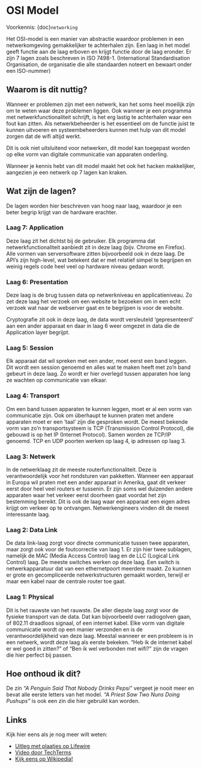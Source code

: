 OSI Model
============

Voorkennis: {doc}`networking`

Het OSI-model is een manier van abstractie waardoor problemen in een
netwerkomgeving gemakkelijker te achterhalen zijn. Een laag in het model
geeft functie aan de laag erboven en krijgt functie door de laag
eronder. Er zijn 7 lagen zoals beschreven in ISO 7498-1. (International
Standardisation Organisation, de organisatie die alle standaarden
noteert en bewaart onder een ISO-nummer)

Waarom is dit nuttig?
---------------------

Wanneer er problemen zijn met een netwerk, kan het soms heel moeilijk
zijn om te weten waar deze problemen liggen. Ook wanneer je een
programma met netwerkfunctionaliteit schrijft, is het erg lastig te
achterhalen waar een fout kan zitten. Als netwerkbeheerder is het
essentieel om de functie juist te kunnen uitvoeren en systeembeheerders
kunnen met hulp van dit model zorgen dat de wifi altijd werkt.

Dit is ook niet uitsluitend voor netwerken, dit model kan toegepast
worden op elke vorm van digitale communicatie van apparaten onderling.

Wanneer je kennis hebt van dit model maakt het ook het hacken
makkelijker, aangezien je een netwerk op 7 lagen kan kraken.

Wat zijn de lagen?
------------------

De lagen worden hier beschreven van hoog naar laag, waardoor je een
beter begrip krijgt van de hardware erachter.

### Laag 7: Application

Deze laag zit het dichtst bij de gebruiker. Elk programma dat
netwerkfunctionaliteit aanbiedt zit in deze laag (bijv. Chrome en
Firefox). Alle vormen van serversoftware zitten bijvoorbeeld ook in deze
laag. De API’s zijn high-level, wat betekent dat er met relatief simpel
te begrijpen en weinig regels code heel veel op hardware niveau gedaan
wordt.

### Laag 6: Presentation

Deze laag is de brug tussen data op netwerkniveau en applicatieniveau.
Zo zet deze laag het verzoek om een website te bezoeken om in een echt
verzoek wat naar de webserver gaat en te begrijpen is voor de website.

Cryptografie zit ook in deze laag, de data wordt versleuteld
‘gepresenteerd’ aan een ander apparaat en daar in laag 6 weer omgezet in
data die de Application layer begrijpt.

### Laag 5: Session

Elk apparaat dat wil spreken met een ander, moet eerst een band leggen.
Dit wordt een session genoemd en alles wat te maken heeft met zo’n band
gebeurt in deze laag. Zo wordt er hier overlegd tussen apparaten hoe
lang ze wachten op communicatie van elkaar.

### Laag 4: Transport

Om een band tussen apparaten te kunnen leggen, moet er al een vorm van
communicatie zijn. Ook om überhaupt te kunnen praten met andere
apparaten moet er een ‘taal’ zijn die gesproken wordt. De meest bekende
vorm van zo’n transportsysteem is TCP (Transmission Control Protocol),
die gebouwd is op het IP (Internet Protocol). Samen worden ze TCP/IP
genoemd. TCP en UDP poorten werken op laag 4, ip adressen op laag 3.

### Laag 3: Netwerk

In de netwerklaag zit de meeste routerfunctionaliteit. Deze is
verantwoordelijk voor het rondsturen van pakketten. Wanneer een apparaat
in Europa wil praten met een ander apparaat in Amerika, gaat dit verkeer
eerst door heel veel routers er tussenin. Er zijn soms wel duizenden
andere apparaten waar het verkeer eerst doorheen gaat voordat het zijn
bestemming bereikt. Dit is ook de laag waar een apparaat een eigen adres
krijgt om verkeer op te ontvangen. Netwerkengineers vinden dit de meest
interessante laag.

### Laag 2: Data Link

De data link-laag zorgt voor directe communicatie tussen twee apparaten,
maar zorgt ook voor de foutcorrectie van laag 1. Er zijn hier twee
sublagen, namelijk de MAC (Media Access Control) laag en de LLC (Logical
Link Control) laag. De meeste switches werken op deze laag. Een switch
is netwerkapparatuur dat van een ethernetpoort meerdere maakt. Zo kunnen
er grote en gecompliceerde netwerkstructuren gemaakt worden, terwijl er
maar een kabel naar de centrale router toe gaat.

### Laag 1: Physical

Dit is het rauwste van het rauwste. De aller diepste laag zorgt voor de
fysieke transport van de data. Dat kan bijvoorbeeld over radiogolven
gaan, of 802.11 draadloos signaal, of een internet kabel. Elke vorm van
digitale communicatie wordt op een manier verzonden en is de
verantwoordelijkheid van deze laag. Meestal wanneer er een probleem is
in een netwerk, wordt deze laag als eerste bekeken. “Heb ik de internet
kabel er wel goed in zitten?” of “Ben ik wel verbonden met wifi?” zijn
de vragen die hier perfect bij passen.

Hoe onthoud ik dit?
-------------------

De zin *“A Penguin Said That Nobody Drinks Pepsi”* vergeet je nooit meer
en bevat alle eerste letters van het model. *“A Priest Saw Two Nuns
Doing Pushups”* is ook een zin die hier gebruikt kan worden.

Links
-----

Kijk hier eens als je nog meer wilt weten:

- [Uitleg met plaatjes op Lifewire](https://www.lifewire.com/layers-of-the-osi-model-illustrated-818017)
- [Video door TechTerms](https://www.youtube.com/watch?v=vv4y_uOneC0)
- [Kijk eens op Wikipedia!](https://nl.wikipedia.org/wiki/OSI-model)